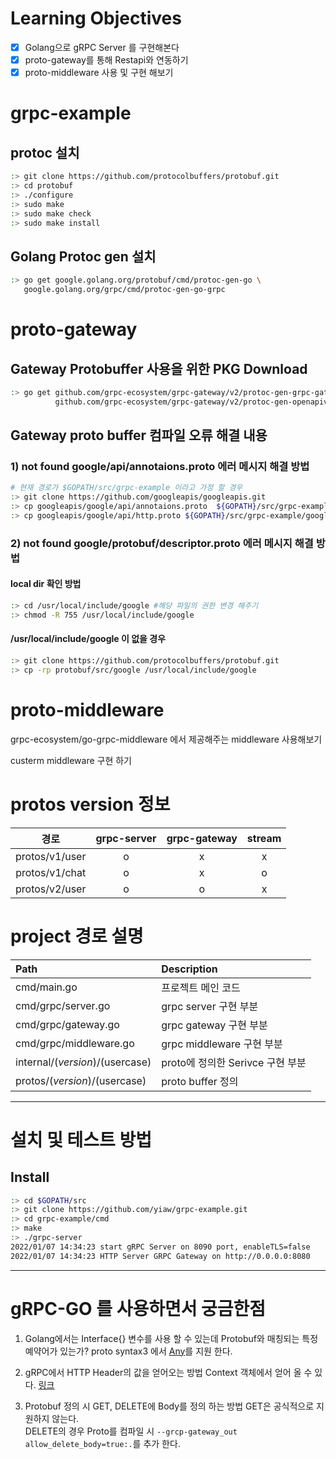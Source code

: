 Learning Objectives
===================
- [x] Golang으로 gRPC Server 를 구현해본다
- [x] proto-gateway를 통해 Restapi와 연동하기
- [x] proto-middleware 사용 및 구현 해보기

# grpc-example 
## protoc 설치 
~~~bash
:> git clone https://github.com/protocolbuffers/protobuf.git  
:> cd protobuf
:> ./configure
:> sudo make 
:> sudo make check
:> sudo make install
~~~

## Golang Protoc gen 설치 
~~~bash
:> go get google.golang.org/protobuf/cmd/protoc-gen-go \
   google.golang.org/grpc/cmd/protoc-gen-go-grpc
~~~

# proto-gateway

## Gateway Protobuffer 사용을 위한 PKG Download
~~~bash
:> go get github.com/grpc-ecosystem/grpc-gateway/v2/protoc-gen-grpc-gateway \
          github.com/grpc-ecosystem/grpc-gateway/v2/protoc-gen-openapiv2
~~~

## Gateway proto buffer 컴파일 오류 해결 내용
### 1) not found google/api/annotaions.proto 에러 메시지 해결 방법
~~~bash
# 현재 경로가 $GOPATH/src/grpc-example 이라고 가정 할 경우
:> git clone https://github.com/googleapis/googleapis.git
:> cp googleapis/google/api/annotaions.proto  ${GOPATH}/src/grpc-example/protos/google/api/annotaions.proto
:> cp googleapis/google/api/http.proto ${GOPATH}/src/grpc-example/google/api/http.proto
~~~

### 2) not found google/protobuf/descriptor.proto 에러 메시지 해결 방법 
   
#### local dir 확인 방법
~~~bash
:> cd /usr/local/include/google #해당 파일의 권한 변경 해주기
:> chmod -R 755 /usr/local/include/google
~~~

#### /usr/local/include/google 이 없을 경우 
~~~bash
:> git clone https://github.com/protocolbuffers/protobuf.git  
:> cp -rp protobuf/src/google /usr/local/include/google
~~~

# proto-middleware
grpc-ecosystem/go-grpc-middleware 에서 제공해주는 middleware 사용해보기

custerm middleware 구현 하기

# protos version 정보
|경로|grpc-server|grpc-gateway|stream|
|:---:|:---:|:---:|:---:|
|protos/v1/user|o|x|x|
|protos/v1/chat|o|x|o|
|protos/v2/user |o|o|x|

# project 경로 설명
|Path                           |Description                     |
|:------------------------------|:-------------------------------|
|cmd/main.go                    |프로젝트 메인 코드              |
|cmd/grpc/server.go             |grpc server 구현 부분           |
|cmd/grpc/gateway.go            |grpc gateway 구현 부분          |
|cmd/grpc/middleware.go         |grpc middleware 구현 부분       |
|internal/$(version)/$(usercase)|proto에 정의한 Serivce 구현 부분|
|protos/$(version)/$(usercase)  |proto buffer 정의               |

* * *
# 설치 및 테스트 방법
## Install 
~~~bash
:> cd $GOPATH/src
:> git clone https://github.com/yiaw/grpc-example.git
:> cd grpc-example/cmd
:> make
:> ./grpc-server
2022/01/07 14:34:23 start gRPC Server on 8090 port, enableTLS=false
2022/01/07 14:34:23 HTTP Server GRPC Gateway on http://0.0.0.0:8080
~~~


* * *
# gRPC-GO 를 사용하면서 궁금한점
1. Golang에서는 Interface{} 변수를 사용 할 수 있는데 Protobuf와 매칭되는 특정 예약어가 있는가?
   proto syntax3 에서 [Any](https://developers.google.com/protocol-buffers/docs/proto3#any)를 지원 한다.   
      
2. gRPC에서 HTTP Header의 값을 얻어오는 방법
   Context 객체에서 얻어 올 수 있다. [링크](https://github.com/grpc/grpc-go/blob/master/Documentation/grpc-metadata.md)

3. Protobuf 정의 시 GET, DELETE에 Body를 정의 하는 방법
   GET은 공식적으로 지원하지 않는다.   
   DELETE의 경우 Proto를 컴파일 시 `--grcp-gateway_out allow_delete_body=true:.`를 추가 한다.
